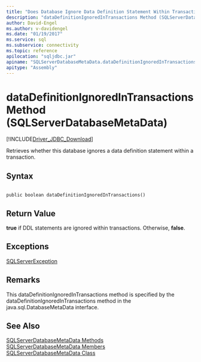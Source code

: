 ```yaml
---
title: "Does Database Ignore Data Definition Statement Within Transaction"
description: "dataDefinitionIgnoredInTransactions Method (SQLServerDatabaseMetaData)"
author: David-Engel
ms.author: v-davidengel
ms.date: "01/19/2017"
ms.service: sql
ms.subservice: connectivity
ms.topic: reference
apilocation: "sqljdbc.jar"
apiname: "SQLServerDatabaseMetaData.dataDefinitionIgnoredInTransactions"
apitype: "Assembly"
---
```

# dataDefinitionIgnoredInTransactions Method (SQLServerDatabaseMetaData)
[!INCLUDE[Driver_JDBC_Download](../../../includes/driver_jdbc_download.md)]

  Retrieves whether this database ignores a data definition statement within a transaction.  
  
## Syntax  
  
```  
  
public boolean dataDefinitionIgnoredInTransactions()  
```  
  
## Return Value  
 **true** if DDL statements are ignored within transactions. Otherwise, **false**.  
  
## Exceptions  
 [SQLServerException](../../../connect/jdbc/reference/sqlserverexception-class.md)  
  
## Remarks  
 This dataDefinitionIgnoredInTransactions method is specified by the dataDefinitionIgnoredInTransactions method in the java.sql.DatabaseMetaData interface.  
  
## See Also  
 [SQLServerDatabaseMetaData Methods](../../../connect/jdbc/reference/sqlserverdatabasemetadata-methods.md)   
 [SQLServerDatabaseMetaData Members](../../../connect/jdbc/reference/sqlserverdatabasemetadata-members.md)   
 [SQLServerDatabaseMetaData Class](../../../connect/jdbc/reference/sqlserverdatabasemetadata-class.md)  
  
  

